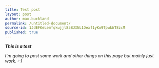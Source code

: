 ```yaml
---
title: Test post
layout: post
author: max.buckland
permalink: /untitled-document/
source-id: 1JdEFKeLemfqkujjl85BJINL1Dexf1yKo9TpwkWT8zcM
published: true
---
```

**_This is a test_**

*I'm going to post some work and other things on this page but mainly just work. :-)*


